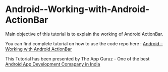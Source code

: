 Android--Working-with-Android-ActionBar
=======================================

Main objective of this tutorial is to explain the working of Android ActionBar.

You can find complete tutorial on how to use the code repo here : <a href="http://www.theappguruz.com/blog/android-working-android-actionbar">Android – Working with Android ActionBar</a>

This Tutorial has been presented by The App Guruz - One of the best <a href="http://www.theappguruz.com/android-app-development/">Android App Development Comapany in India</a>
